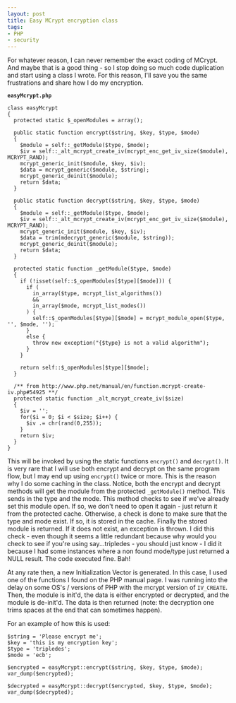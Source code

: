 ```yaml
---
layout: post
title: Easy MCrypt encryption class
tags:
- PHP
- security
---
```

For whatever reason, I can never remember the exact coding of MCrypt.  And maybe that is a good thing - so I stop doing so much code duplication and start using a class I wrote.  For this reason, I'll save you the same frustrations and share how I do my encryption.

**`easyMcrypt.php`**
```php?start_inline=1
class easyMcrypt
{
  protected static $_openModules = array();

  public static function encrypt($string, $key, $type, $mode)
  {
    $module = self::_getModule($type, $mode);
    $iv = self::_alt_mcrypt_create_iv(mcrypt_enc_get_iv_size($module), MCRYPT_RAND);
    mcrypt_generic_init($module, $key, $iv);
    $data = mcrypt_generic($module, $string);
    mcrypt_generic_deinit($module);
    return $data;
  }

  public static function decrypt($string, $key, $type, $mode)
  {
    $module = self::_getModule($type, $mode);
    $iv = self::_alt_mcrypt_create_iv(mcrypt_enc_get_iv_size($module), MCRYPT_RAND);
    mcrypt_generic_init($module, $key, $iv);
    $data = trim(mdecrypt_generic($module, $string));
    mcrypt_generic_deinit($module);
    return $data;
  }

  protected static function _getModule($type, $mode)
  {
    if (!isset(self::$_openModules[$type][$mode])) {
      if (
        in_array($type, mcrypt_list_algorithms()) 
        && 
        in_array($mode, mcrypt_list_modes())
      ) {
        self::$_openModules[$type][$mode] = mcrypt_module_open($type, '', $mode, '');
      }
      else {
        throw new exception("{$type} is not a valid algorithm");
      }
    }

    return self::$_openModules[$type][$mode];
  }

  /** from http://www.php.net/manual/en/function.mcrypt-create-iv.php#54925 **/
  protected static function _alt_mcrypt_create_iv($size)
  {
    $iv = '';
    for($i = 0; $i < $size; $i++) {
      $iv .= chr(rand(0,255));
    }
    return $iv;
  }
}
```

This will be invoked by using the static functions `encrypt()` and `decrypt()`.  It is very rare that I will use both encrypt and decrypt on the same program flow, but I may end up using `encrypt()` twice or more.  This is the reason why I do some caching in the class.  Notice, both the encrypt and decrypt methods will get the module from the protected `_getModule()` method.  This sends in the type and the mode.  This method checks to see if we've already set this module open.  If so, we don't need to open it again - just return it from the protected cache.  Otherwise, a check is done to make sure that the type and mode exist.  If so, it is stored in the cache.  Finally the stored module is returned.  If it does not exist, an exception is thrown.  I did this check - even though it seems a little redundant because why would you check to see if you're using say...tripledes - you should just know - I did it because I had some instances where a non found mode/type just returned a NULL result.  The code executed fine. Bah!

At any rate then, a new Initialization Vector is generated.  In this case, I used one of the functions I found on the PHP manual page.  I was running into the delay on some OS's / versions of PHP with the mcrypt version of `IV_CREATE`.  Then, the module is init'd, the data is either encrypted or decrypted, and the module is de-init'd.  The data is then returned (note: the decryption one trims spaces at the end that can sometimes happen).

For an example of how this is used:
    
```php?start_inline=1
$string = 'Please encrypt me';
$key = 'this is my encryption key';
$type = 'tripledes';
$mode = 'ecb';

$encrypted = easyMcrypt::encrypt($string, $key, $type, $mode);
var_dump($encrypted);

$decrypted = easyMcrypt::decrypt($encrypted, $key, $type, $mode);
var_dump($decrypted);
```
